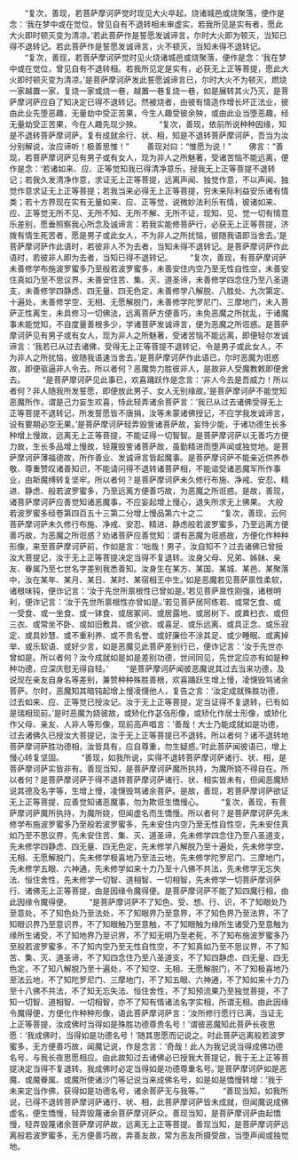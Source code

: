 <!-- { "loadSidebar": true } -->
　　“复次，善现，若菩萨摩诃萨觉时现见大火卒起，烧诸城邑或烧聚落，便作是念：‘我在梦中或在觉位，曾见自有不退转相未审虚实，若我所见是实有者，愿此大火即时顿灭变为清凉。’若此菩萨作是誓愿发诚谛言，尔时大火即为顿灭，当知已得不退转记。若此菩萨作是誓愿发诚谛言，火不顿灭，当知未得不退转记。
　　“复次，善现，若菩萨摩诃萨觉时见火烧诸城邑或烧聚落，便作是念：‘我在梦中或在觉位，曾见自有不退转相。若我所见定是实有，必获无上正等菩提，愿此大火即时顿灭变为清凉。’是菩萨摩诃萨发此誓愿诚谛言已，尔时大火不为顿灭，燃烧一家越置一家，复烧一家或烧一巷，越置一巷复烧一巷，如是展转其火乃灭，是菩萨摩诃萨应自了知决定已得不退转记。然被烧者，由彼有情造作增长坏正法业，彼由此业先堕恶趣，无量劫中受正苦果，今生人趣受彼余殃，或由此业当堕恶趣，经无量劫受正苦果，今在人趣先现少殃。
　　“复次，善现，依前所说种种因缘，知是不退转菩萨摩诃萨。复有成就余行、状、相，知是不退转菩萨摩诃萨，吾当为汝分别解说，汝应谛听！极善思惟！”
　　善现对曰：“惟愿为说！”
　　佛言：“善现，若菩萨摩诃萨见有男子或有女人，现为非人之所魅著，受诸苦恼不能远离，便作是念：‘若诸如来、应、正等觉知我已得清净意乐，授我无上正等菩提不退转记；若我久发清净作意，求证无上正等菩提，远离声闻、独觉作意，不以声闻、独觉作意求证无上正等菩提；若我当来必得无上正等菩提，穷未来际利益安乐诸有情类；若十方界现在实有无量如来、应、正等觉，说微妙法利乐有情，彼诸如来、应、正等觉无所不见、无所不知、无所不解、无所不证，现知、见、觉一切有情意乐差别，愿垂照察我心所念及诚谛言：若我实能修菩萨行，必获无上正等菩提，济拨有情生死苦者，愿是男子或此女人，不为非人之所扰恼，彼随我语即当舍去。’是菩萨摩诃萨作此语时，若彼非人不为去者，当知未得不退转记。是菩萨摩诃萨作此语时，若彼非人即为去者，当知已得不退转记。
　　“复次，善现，有菩萨摩诃萨未善修学布施波罗蜜多乃至般若波罗蜜多，未善安住内空乃至无性自性空，未善安住真如乃至不思议界，未善安住苦、集、灭、道圣谛，未善修学四念住乃至八圣道支，未善修学四静虑、四无量、四无色定，未善修学八解脱、八胜处、九次第定、十遍处，未善修学空、无相、无愿解脱门，未善修学陀罗尼门、三摩地门，未入菩萨正性离生，未具修习一切佛法，远离菩萨方便善巧，未免恶魔之所扰乱，于诸魔事未能觉知，不自度量善根多少，学诸菩萨发诚谛言，便为恶魔之所诳惑。是菩萨摩诃萨见有男子或有女人，现为非人之所魅著，受诸苦恼不能远离，即便轻尔发诚谛言：‘我若已从过去诸佛，受得无上正等菩提不退转记，令是男子或此女人，不为非人之所扰恼，彼随我语速当舍去。’是菩萨摩诃萨作此语已，尔时恶魔为诳惑故，即便驱逼非人令去。所以者何？恶魔势力胜彼非人，是故非人受魔教敕即便舍去。
　　“是菩萨摩诃萨见此事已，欢喜踊跃作是念言：‘非人今去是吾威力！所以者何？非人随我所发誓愿，即便放此男子、女人无别缘故。’是菩萨摩诃萨不能觉知恶魔所作，谓是己力妄生欢喜，恃此轻弄诸余菩萨言：‘我已从过去诸佛受得无上正等菩提不退转记，所发誓愿皆不唐捐，汝等未蒙诸佛授记，不应学我发诚谛言，设有要期必空无果。’是菩萨摩诃萨轻弄毁訾诸菩萨故，妄恃少能，于诸功德生长多种增上慢故，远离无上正等菩提，不能证得一切智智。是菩萨摩诃萨以无善巧方便力故，生长多品增上慢故，轻蔑毁訾诸菩萨故，虽勤精进而堕声闻或独觉地。是菩萨摩诃萨薄福德故，所作善业、发诚谛言皆起魔事。是菩萨摩诃萨不能亲近供养恭敬、尊重赞叹诸善知识，不能请问得不退转诸菩萨相，不能谘受诸恶魔军所作事业，由斯魔缚转复坚牢。所以者何？是菩萨摩诃萨未久修行布施、净戒、安忍、精进、静虑、般若波罗蜜多，乃至远离方便善巧故，为恶魔之所诳惑。是故，善现，诸菩萨摩诃萨应善觉知诸恶魔事，不应妄起增上慢心，退失所求无上佛果。
大般若波罗蜜多经卷第四百五十三第二分增上慢品第六十之二
　　“复次，善现，云何菩萨摩诃萨未久修行布施、净戒、安忍、精进、静虑般若波罗蜜多，乃至远离方便善巧故，为恶魔之所诳惑？劝诸菩萨应善觉知：谓有恶魔为诳惑故，方便化作种种形像，来至菩萨摩诃萨前，作如是言：‘咄哉！男子，汝自知不？过去诸佛已曾授汝大菩提记，汝于无上正等菩提决定当得不复退转。汝身父母、兄弟、姊妹、亲友、眷属乃至七世名字差别我悉善知。汝身生在某方、某国、某城、某邑、某聚落中，汝在某年、某月、某日、某时、某宿相王中生。’如是恶魔若见菩萨禀性柔软，诸根味钝，便诈记言：‘汝于先世所禀根性已曾如是。’若见菩萨禀性刚强，诸根明利，便诈记言：‘汝于先世所禀根性亦曾如是。’若见菩萨居阿练若、或常乞食、或一受食、或一坐食、或一钵食、或居冢间、或居露地、或居树下、或粪扫衣、或但三衣、或常坐不卧、或如旧敷具、或少欲、或喜足、或乐远离、或具正念、或乐寂定、或具妙慧、或不重利养、或不贵名誉、或好廉俭不涂其足、或少睡眠、或离掉举、或乐软语、或好少言，如是恶魔见此菩萨差别行已，便诈记言：‘汝于先世亦曾如是。所以者何？汝今成就如是如是差别功德，世间同见，先世定应亦有如是种种功德，应深庆慰无得自轻。’
　　“是菩萨摩诃萨闻彼恶魔说其过去当来功德，及说现在亲友自身名等差别，兼赞种种殊胜善根，欢喜踊跃生增上慢，凌懱毁骂诸余菩萨。尔时，恶魔知其暗钝起增上慢凌懱他人，复告之言：‘汝定成就殊胜功德，过去如来、应、正等觉已授汝记。汝于无上正等菩提，定当证得不复退转，已有如是瑞相现前。’是时恶魔为娆彼故，或矫化作苾刍形像，或矫化作居士形像，或矫化作父母、亲友、人非人等形像，现前高声唱言：‘善哉！大士乃能成就如是功德，过去诸佛久已授汝大菩提记，汝于无上正等菩提已不退转。所以者何？诸不退转地菩萨摩诃萨胜功德相，汝皆具有，应自尊重，勿生疑惑。’时此菩萨闻彼语已，增上慢心转复坚固。
　　“善现，如我所说，实得不退转菩萨摩诃萨诸行、状、相，是菩萨摩诃萨实皆非有。善现当知，是菩萨摩诃萨魔所执持，为魔所娆不得自在。所以者何？是菩萨摩诃萨于得不退转菩萨摩诃萨诸行、状、相实皆未有，但闻恶魔矫说其德及名字等，生增上慢，凌懱毁骂诸余菩萨。是故，善现，若菩萨摩诃萨欲证无上正等菩提，应善觉知诸恶魔事，勿为欺诳生憍慢心。
　　“复次，善现，有菩萨摩诃萨魔所执持，为魔所娆，但闻虚名而生憍慢。所以者何？是菩萨摩诃萨先未修学布施波罗蜜多乃至般若波罗蜜多，先未安住内空乃至无性自性空，先未安住真如乃至不思议界，先未安住苦、集、灭、道圣谛，先未修学四念住乃至八圣道支，先未修学四静虑、四无量、四无色定，先未修学八解脱乃至十遍处，先未修学空、无相、无愿解脱门，先未修学极喜地乃至法云地，先未修学陀罗尼门、三摩地门，先未修学五眼、六神通，先未修学如来十力乃至十八佛不共法，先未修学无忘失法、恒住舍性，先未修学一切智、道相智、一切相智，先未修学一切菩萨摩诃萨行、诸佛无上正等菩提，由是因缘令魔得便。是菩萨摩诃萨不能了知四魔行相，由此因缘令魔得便。
　　“是菩萨摩诃萨不了知色、受、想、行、识，不了知眼处乃至意处，不了知色处乃至法处，不了知眼界乃至意界，不了知色界乃至法界，不了知眼识界乃至意识界，不了知眼触乃至意触，不了知眼触为缘所生诸受乃至意触为缘所生诸受，不了知地界乃至识界，不了知无明乃至老死，不了知布施波罗蜜多乃至般若波罗蜜多，不了知内空乃至无性自性空，不了知真如乃至不思议界，不了知苦、集、灭、道圣谛，不了知四念住乃至八圣道支，不了知四静虑、四无量、四无色定，不了知八解脱乃至十遍处，不了知空、无相、无愿解脱门，不了知极喜地乃至法云地，不了知陀罗尼门、三摩地门，不了知五眼、六神通，不了知如来十力乃至十八佛不共法，不了知无忘失法、恒住舍性，不了知预流果乃至独觉菩提，不了知一切智、道相智、一切相智，亦不了知有情诸法名字实相，所谓无相。由此因缘令魔得便，方便化作种种形像，语此菩萨摩诃萨言：‘汝所修行愿行已满，当证无上正等菩提，汝成佛时当得如是殊胜功德尊贵名号！’谓彼恶魔知此菩萨长夜思愿：‘我成佛时，当得如是功德名号！’随其思愿而记说之。时此菩萨远离般若波罗蜜多，无方便善巧故，闻魔记说，作是念言：‘奇哉！此人为我记说当得成佛功德名号，与我长夜思愿相应。由此故知过去诸佛必已授我大菩提记，我于无上正等菩提决定当得不复退转。我成佛时必定当得如是功德尊重名号。’是菩萨摩诃萨如是恶魔、或魔眷属、或魔所使诸沙门等记说当来成佛名号，如是如是憍慢转增：‘我于未来定当作佛，获得如是功德名号，诸余菩萨无与我等。’”
　　“善现当知，如我所说，已得不退转菩萨摩诃萨诸行、状、相，此菩萨摩诃萨皆未成就，但闻魔说成佛虚名，便生憍慢，轻弄毁蔑诸余菩萨摩诃萨众。善现当知，是菩萨摩诃萨由起憍慢，轻弄毁蔑诸余菩萨摩诃萨故，远离无上正等菩提。善现当知，是菩萨摩诃萨远离般若波罗蜜多，无方便善巧故，弃善友故，常为恶友所摄受故，当堕声闻或独觉地。
